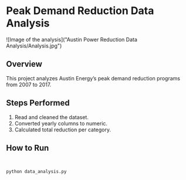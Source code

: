 # Peak Demand Reduction Data Analysis

![Image of the analysis]("Austin Power Reduction Data Analysis/Analysis.jpg")

## Overview
This project analyzes Austin Energy’s peak demand reduction programs from 2007 to 2017.

## Steps Performed
1. Read and cleaned the dataset.
2. Converted yearly columns to numeric.
3. Calculated total reduction per category.

## How to Run
```bash


python data_analysis.py


